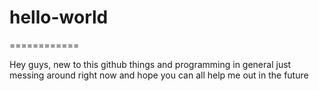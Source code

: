 # hello-world
============

Hey guys, new to this github things and programming in general
just messing around right now and hope you can all help me out in the future
